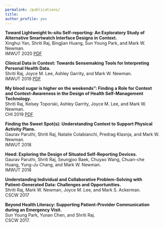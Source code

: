 ```yaml
---
permalink: /publications/
title:
author_profile: yes
---
```


<style>
.cite_text{
  font-family: arial;
  font-size: 12pt;
}
</style>


**Toward Lightweight In-situ Self-reporting: An Exploratory Study of Alternative Smartwatch Interface Designs in Context.**\
Xinghui Yan, Shriti Raj, Bingjian Huang, Sun Young Park, and Mark W. Newman.\
IMWUT 2020  [PDF](http://academicpages.github.io/files/paper1.pdf)


**Clinical Data in Context: Towards Sensemaking Tools for Interpreting Personal Health Data.**\
Shriti Raj, Joyce M. Lee, Ashley Garrity, and Mark W. Newman.\
IMWUT 2019 [PDF](http://academicpages.github.io/files/paper2.pdf) 

**My blood sugar is higher on the weekends”: Finding a Role for Context and Context-Awareness in the Design of Health Self-Management Technology.**\
Shriti Raj, Kelsey Toporski, Ashley Garrity, Joyce M. Lee, and Mark W. Newman.\
CHI 2019 [PDF](http://academicpages.github.io/files/paper3.pdf) 


**Finding the Sweet Spot(s): Understanding Context to Support Physical Activity Plans.**\
Gaurav Paruthi, Shriti Raj, Natalie Colabianchi, Predrag Klasnja, and Mark W. Newman.\
IMWUT 2018 


**Heed: Exploring the Design of Situated Self-Reporting Devices.**\
Gaurav Paruthi, Shriti Raj, Seungjoo Baek, Chuyao Wang, Chuan-che Huang, Yung-Ju Chang, and Mark W. Newman.\
IMWUT 2018 


**Understanding Individual and Collaborative Problem-Solving with Patient-Generated Data: Challenges and Opportunities.**\
Shriti Raj, Mark W. Newman, Joyce M. Lee, and Mark S. Ackerman.\
CSCW 2017


**Beyond Health Literacy: Supporting Patient-Provider Communication during an Emergency Visit.**\
Sun Young Park, Yunan Chen, and Shriti Raj.\
CSCW 2017.








